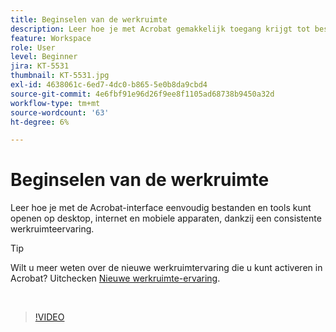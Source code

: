 ```yaml
---
title: Beginselen van de werkruimte
description: Leer hoe je met Acrobat gemakkelijk toegang krijgt tot bestanden en tools op desktops, het web en mobiele apparaten
feature: Workspace
role: User
level: Beginner
jira: KT-5531
thumbnail: KT-5531.jpg
exl-id: 4638061c-6ed7-4dc0-b865-5e0b8da9cbd4
source-git-commit: 4e6fbf91e96d26f9ee8f1105ad68738b9450a32d
workflow-type: tm+mt
source-wordcount: '63'
ht-degree: 6%

---
```


# Beginselen van de werkruimte

Leer hoe je met de Acrobat-interface eenvoudig bestanden en tools kunt openen op desktop, internet en mobiele apparaten, dankzij een consistente werkruimteervaring.

>[!TIP]
>
>Wilt u meer weten over de nieuwe werkruimtervaring die u kunt activeren in Acrobat? Uitchecken [Nieuwe werkruimte-ervaring](new-workspace.md).

<br>

>[!VIDEO](https://video.tv.adobe.com/v/337971?quality=12&learn=on&hidetitle=true)
